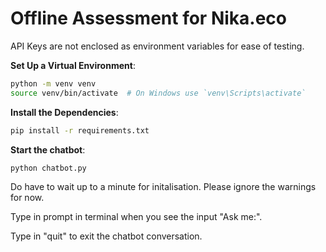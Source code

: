 # Offline Assessment for Nika.eco

API Keys are not enclosed as environment variables for ease of testing.

**Set Up a Virtual Environment**:

```bash
python -m venv venv
source venv/bin/activate  # On Windows use `venv\Scripts\activate`
```

**Install the Dependencies**:

```bash
pip install -r requirements.txt
```

**Start the chatbot**:

```bash
python chatbot.py
```

Do have to wait up to a minute for initalisation. Please ignore the warnings for now. 

Type in prompt in terminal when you see the input "Ask me:".

Type in "quit" to exit the chatbot conversation.
